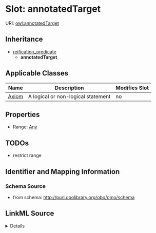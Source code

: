 # Slot: annotatedTarget

URI: [owl:annotatedTarget](http://www.w3.org/2002/07/owl#annotatedTarget)




## Inheritance

* [reification_predicate](reification_predicate.md)
    * **annotatedTarget**





## Applicable Classes

| Name | Description | Modifies Slot |
| --- | --- | --- |
[Axiom](Axiom.md) | A logical or non-logical statement |  no  |







## Properties

* Range: [Any](Any.md)





## TODOs

* restrict range

## Identifier and Mapping Information







### Schema Source


* from schema: http://purl.obolibrary.org/obo/omo/schema




## LinkML Source

<details>
```yaml
name: annotatedTarget
todos:
- restrict range
from_schema: http://purl.obolibrary.org/obo/omo/schema
exact_mappings:
- rdf:object
rank: 1000
is_a: reification_predicate
slot_uri: owl:annotatedTarget
alias: annotatedTarget
domain_of:
- Axiom
relational_role: OBJECT
range: Any

```
</details>
